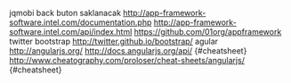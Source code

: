 jqmobi
	back buton saklanacak
	http://app-framework-software.intel.com/documentation.php
	http://app-framework-software.intel.com/api/index.html
	https://github.com/01org/appframework
twitter bootstrap
	http://twitter.github.io/bootstrap/
agular
	http://angularjs.org/
	http://docs.angularjs.org/api/
	{#cheatsheet}
		http://www.cheatography.com/proloser/cheat-sheets/angularjs/ {#cheatsheet}


